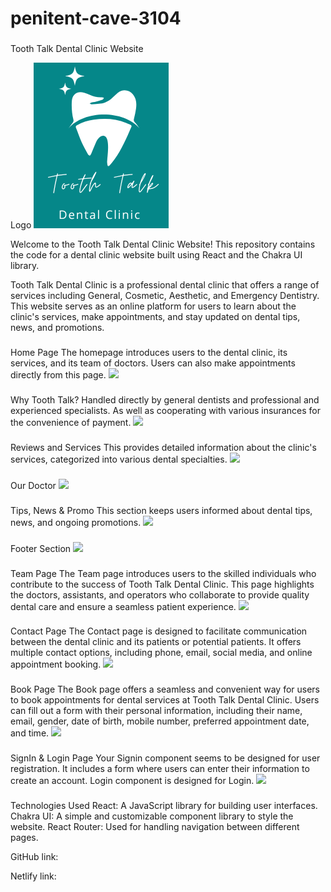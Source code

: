 # penitent-cave-3104
###
Tooth Talk Dental Clinic Website

Logo
<img src="./my-app/public/Image/Tooth Talk.png"/>
 
Welcome to the Tooth Talk Dental Clinic Website! This repository contains the code for a dental clinic website built using React and the Chakra UI library.

Tooth Talk Dental Clinic is a professional dental clinic that offers a range of services including General, Cosmetic, Aesthetic, and Emergency Dentistry. This website serves as an online platform for users to learn about the clinic's services, make appointments, and stay updated on dental tips, news, and promotions.

###
Home Page
The homepage introduces users to the dental clinic, its services, and its team of doctors. Users can also make appointments directly from this page.
<img src="./my-app/public/Images/Home.png"/>

###
Why Tooth Talk?
Handled directly by general dentists and professional and experienced specialists.
As well as cooperating with various insurances for the convenience of payment.
<img src="/Images/why.png"/>

###
Reviews and Services
This provides detailed information about the clinic's services, categorized into various dental specialties.
<img src="/Images/Service.png"/>

###
Our Doctor
<img src="/Images/doctor.png"/>

###
Tips, News & Promo
This section keeps users informed about dental tips, news, and ongoing promotions.
<img src="/Images/promo.png"/>

###
Footer Section
<img src="/Images/Footer.png"/>

###
Team Page
The Team page introduces users to the skilled individuals who contribute to the success of Tooth Talk Dental Clinic. This page highlights the doctors, assistants, and operators who collaborate to provide quality dental care and ensure a seamless patient experience.
<img src="/Images/team.png"/>

###
Contact Page
The Contact page is designed to facilitate communication between the dental clinic and its patients or potential patients. It offers multiple contact options, including phone, email, social media, and online appointment booking.
<img src="/Images/contact.png"/>

###
Book Page
The Book page offers a seamless and convenient way for users to book appointments for dental services at Tooth Talk Dental Clinic. Users can fill out a form with their personal information, including their name, email, gender, date of birth, mobile number, preferred appointment date, and time.
<img src="/Images/book.png"/>

###
SignIn & Login Page
Your Signin component seems to be designed for user registration. It includes a form where users can enter their information to create an account. 
Login component is designed for Login.
<img src="/Images/login.png"/>

###
Technologies Used
React: A JavaScript library for building user interfaces.
Chakra UI: A simple and customizable component library to style the website.
React Router: Used for handling navigation between different pages.

GitHub link: 

Netlify link: